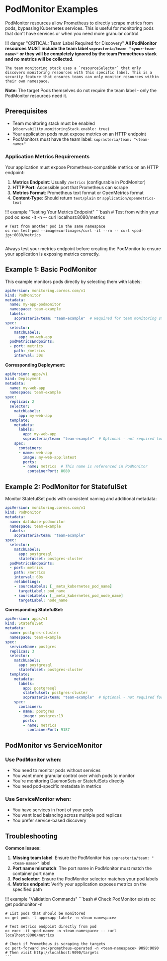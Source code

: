 # PodMonitor Examples

PodMonitor resources allow Prometheus to directly scrape metrics from pods, bypassing Kubernetes services. This is useful for monitoring pods that don't have services or when you need more granular control.

!!! danger "CRITICAL: Team Label Required for Discovery"
    **All PodMonitor resources MUST include the team label `soprasteria/team: "<your-team-name>"` or they will be completely ignored by the team Prometheus stack and no metrics will be collected.**

    The team monitoring stack uses a `resourceSelector` that only discovers monitoring resources with this specific label. This is a security feature that ensures teams can only monitor resources within their own namespace.

**Note:** The target Pods themselves do not require the team label - only the PodMonitor resources need it.

## Prerequisites

- Team monitoring stack must be enabled (`observability.monitoringStack.enable: true`)
- Your application pods must expose metrics on an HTTP endpoint
- PodMonitors must have the team label: `soprasteria/team: "<team-name>"`

### Application Metrics Requirements

Your application must expose Prometheus-compatible metrics on an HTTP endpoint:

1. **Metrics Endpoint**: Usually `/metrics` (configurable in PodMonitor)
2. **HTTP Port**: Accessible port that Prometheus can scrape
3. **Metrics Format**: Prometheus text format or OpenMetrics format
4. **Content-Type**: Should return `text/plain` or `application/openmetrics-text`

!!! example "Testing Your Metrics Endpoint"
    ```bash
    # Test from within your pod
    oc exec -it <pod-name> -n <team-namespace> -- curl localhost:8080/metrics

    # Test from another pod in the same namespace
    oc run test-pod --image=curlimages/curl -it --rm -- curl <pod-ip>:8080/metrics
    ```

Always test your metrics endpoint before creating the PodMonitor to ensure your application is exposing metrics correctly.

## Example 1: Basic PodMonitor

This example monitors pods directly by selecting them with labels:

```yaml
apiVersion: monitoring.coreos.com/v1
kind: PodMonitor
metadata:
  name: my-app-podmonitor
  namespace: team-example
  labels:
    soprasteria/team: "team-example"  # Required for team monitoring stack
spec:
  selector:
    matchLabels:
      app: my-web-app
  podMetricsEndpoints:
  - port: metrics
    path: /metrics
    interval: 30s
```

**Corresponding Deployment:**
```yaml
apiVersion: apps/v1
kind: Deployment
metadata:
  name: my-web-app
  namespace: team-example
spec:
  replicas: 2
  selector:
    matchLabels:
      app: my-web-app
  template:
    metadata:
      labels:
        app: my-web-app
        soprasteria/team: "team-example"  # Optional - not required for monitoring discovery
    spec:
      containers:
      - name: web-app
        image: my-web-app:latest
        ports:
        - name: metrics  # This name is referenced in PodMonitor
          containerPort: 8080
```

## Example 2: PodMonitor for StatefulSet

Monitor StatefulSet pods with consistent naming and additional metadata:

```yaml
apiVersion: monitoring.coreos.com/v1
kind: PodMonitor
metadata:
  name: database-podmonitor
  namespace: team-example
  labels:
    soprasteria/team: "team-example"
spec:
  selector:
    matchLabels:
      app: postgresql
      statefulset: postgres-cluster
  podMetricsEndpoints:
  - port: metrics
    path: /metrics
    interval: 60s
    relabelings:
    - sourceLabels: [__meta_kubernetes_pod_name]
      targetLabel: pod_name
    - sourceLabels: [__meta_kubernetes_pod_node_name]
      targetLabel: node_name
```

**Corresponding StatefulSet:**
```yaml
apiVersion: apps/v1
kind: StatefulSet
metadata:
  name: postgres-cluster
  namespace: team-example
spec:
  serviceName: postgres
  replicas: 3
  selector:
    matchLabels:
      app: postgresql
      statefulset: postgres-cluster
  template:
    metadata:
      labels:
        app: postgresql
        statefulset: postgres-cluster
        soprasteria/team: "team-example"  # Optional - not required for monitoring discovery
    spec:
      containers:
      - name: postgres
        image: postgres:13
        ports:
        - name: metrics
          containerPort: 9187
```

## PodMonitor vs ServiceMonitor

### Use PodMonitor when:
- You need to monitor pods without services
- You want more granular control over which pods to monitor
- You're monitoring DaemonSets or StatefulSets directly
- You need pod-specific metadata in metrics

### Use ServiceMonitor when:
- You have services in front of your pods
- You want load balancing across multiple pod replicas
- You prefer service-based discovery

## Troubleshooting

**Common Issues:**
1. **Missing team label**: Ensure the PodMonitor has `soprasteria/team: "<team-name>"` label
2. **Port name mismatch**: The port name in PodMonitor must match the container port name
3. **Pod selector**: Ensure the PodMonitor selector matches your pod labels
4. **Metrics endpoint**: Verify your application exposes metrics on the specified path

!!! example "Validation Commands"
    ```bash
    # Check PodMonitor exists
    oc get podmonitor -n <team-namespace>

    # List pods that should be monitored
    oc get pods -l app=<app-label> -n <team-namespace>

    # Test metrics endpoint directly from pod
    oc exec -it <pod-name> -n <team-namespace> -- curl localhost:8080/metrics

    # Check if Prometheus is scraping the targets
    oc port-forward svc/prometheus-operated -n <team-namespace> 9090:9090
    # Then visit http://localhost:9090/targets
    ```
